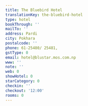 ```yaml
---
title: The Bluebird Hotel
translationKey: the-bluebird-hotel
type: hotel
bookThrough: ''
mailTo: ''
address: Pardi
city: Pokhara
postalcode: ''
phone: 61-25480/ 25481,
gstType: 0
email: hotel@blustar.mos.com.np
www: ''
note: ''
web: 0
showHotel: 0
starCategory: 0
checkin: ''
checkout: '12:00'
rooms: 0
---
```

